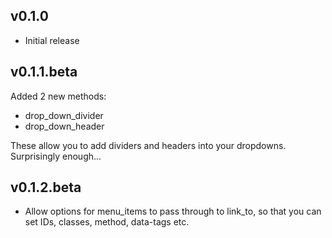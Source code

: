 ## v0.1.0

* Initial release

## v0.1.1.beta

Added 2 new methods:

* drop_down_divider
* drop_down_header

These allow you to add dividers and headers into your dropdowns. Surprisingly enough...

## v0.1.2.beta

* Allow options for menu_items to pass through to link_to, so that you can set IDs, classes, method, data-tags etc.